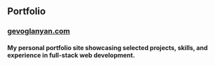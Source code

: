 ## Portfolio

### [gevoglanyan.com](https://www.gevoglanyan.com)

#### My personal portfolio site showcasing selected projects, skills, and experience in full-stack web development.
